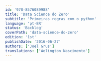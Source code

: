 ```yaml
---
id: '978-8576089988'
title: 'Data Science do Zero'
subtitle: 'Primeiras regras com o python'
language: 'pt-BR'
status: 'Backlog'
coverPath: 'data-science-do-zero'
edition: '1st'
publishDate: '2016-06-27'
authors: ['Joel Grus']
translations: ['Welington Nascimento']
---
```

